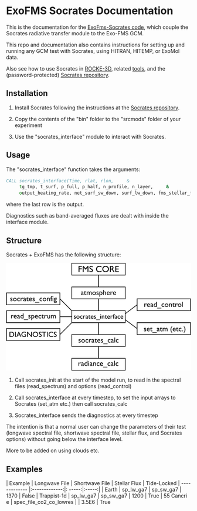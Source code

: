# ExoFMS Socrates Documentation

This is the documentation for the [ExoFms-Socrates code](https://github.com/mark-hammond/ExoFMS-Socrates), which couple the Socrates radiative transfer module to the Exo-FMS GCM.

This repo and documentation also contains instructions for setting up and running any GCM test with Socrates, using HITRAN, HITEMP, or ExoMol data. 

Also see how to use Socrates in [ROCKE-3D](https://simplex.giss.nasa.gov/gcm/ROCKE-3D/UserGuidetoSOCRATES_PlanetRadiation_inROCKE3D.html), related [tools](https://github.com/DavidSAmundsen/socrates_tools), and the (password-protected) [Socrates repository](https://code.metoffice.gov.uk/trac/socrates).

## Installation

1. Install Socrates following the instructions at the [Socrates repository](https://code.metoffice.gov.uk/trac/socrates).

2. Copy the contents of the "bin" folder to the "srcmods" folder of your experiment

3. Use the "socrates_interface" module to interact with Socrates.

## Usage

The "socrates_interface" function takes the arguments:

```fortran
CALL socrates_interface(Time, rlat, rlon,     &
     tg_tmp, t_surf, p_full, p_half, n_profile, n_layer,     &
     output_heating_rate, net_surf_sw_down, surf_lw_down, fms_stellar_flux )
```

where the last row is the output.

Diagnostics such as band-averaged fluxes are dealt with inside the interface module.

## Structure

Socrates + ExoFMS has the following structure:

![socrates](soc_diag.png)

1. Call socrates_init at the start of the model run, to read in the spectral files (read_spectrum) and options (read_control)

2. Call socrates_interface at every timestep, to set the input arrays to Socrates (set_atm etc.) then call socrates_calc

3. Socrates_interface sends the diagnostics at every timestep

The intention is that a normal user can change the parameters of their test (longwave spectral file, shortwave spectral file, stellar flux, and Socrates options) without going below the interface level.

More to be added on using clouds etc.

## Examples

| Example        | Longwave File  | Shortwave File  | Stellar Flux | Tide-Locked
| ------------- |:-------------:|: -----:|:-----:|
| Earth | sp_lw_ga7 | sp_sw_ga7 | 1370 | False
| Trappist-1d | sp_lw_ga7 | sp_sw_ga7 | 1200 | True
| 55 Cancri e | spec_file_co2_co_lowres |  | 3.5E6 | True



